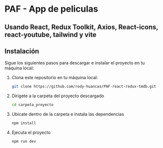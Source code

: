 # PAF - App de peliculas
## Usando React, Redux Toolkit, Axios, React-icons, react-youtube, tailwind y vite

## Instalación
Sigue los siguientes pasos para descargar e instalar el proyecto en tu máquina local:

1. Clona este repositorio en tu máquina local:

   ```bash
   git clone https://github.com/rody-huancas/PAF-react-redux-tmdb.git
   ```
2. Dirigete a la carpeta del proyecto descargado
   ```bash
   cd carpeta_proyecto
   ```
3. Ubicate dentro de la carpeta e instala las dependencias
   ```bash
   npm install
   ```
4. Ejecuta el proyecto
   ```bash
   npm run dev
   ```

